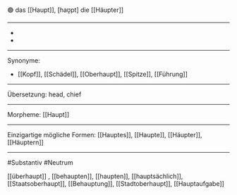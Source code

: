 🟢 das [[Haupt]], [haʊ̯pt]
die [[Häupter]]

---
-
-

---
Synonyme:
- [[Kopf]], [[Schädel]], [[Oberhaupt]], [[Spitze]], [[Führung]]

---
Übersetzung: head, chief

---
Morpheme:
[[Haupt]]

---
Einzigartige mögliche Formen: [[Hauptes]], [[Haupte]], [[Häupter]], [[Häuptern]]

---
#Substantiv #Neutrum


[[überhaupt]]
, [[behaupten]], [[haupten]], [[hauptsächlich]], [[Staatsoberhaupt]], [[Behauptung]], [[Stadtoberhaupt]], [[Hauptaufgabe]]